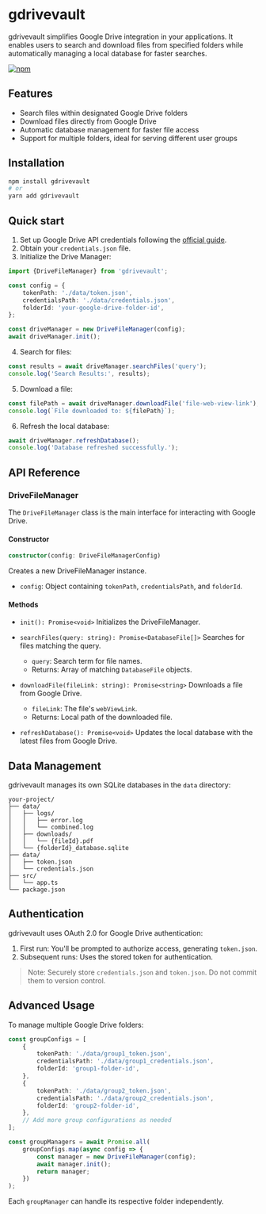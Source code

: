 # gdrivevault

gdrivevault simplifies Google Drive integration in your applications. It enables users to search and download files from specified folders while automatically managing a local database for faster searches.

[![npm](https://img.shields.io/npm/v/gdrivevault)](https://www.npmjs.com/package/gdrivevault)

## Features

-   Search files within designated Google Drive folders
-   Download files directly from Google Drive
-   Automatic database management for faster file access
-   Support for multiple folders, ideal for serving different user groups

## Installation

```bash
npm install gdrivevault
# or
yarn add gdrivevault
```

## Quick start

1. Set up Google Drive API credentials following the [official guide](https://developers.google.com/drive/api/v3/quickstart/nodejs).
2. Obtain your `credentials.json` file.
3. Initialize the Drive Manager:

```typescript
import {DriveFileManager} from 'gdrivevault';

const config = {
    tokenPath: './data/token.json',
    credentialsPath: './data/credentials.json',
    folderId: 'your-google-drive-folder-id',
};

const driveManager = new DriveFileManager(config);
await driveManager.init();
```

4. Search for files:

```typescript
const results = await driveManager.searchFiles('query');
console.log('Search Results:', results);
```

5. Download a file:

```typescript
const filePath = await driveManager.downloadFile('file-web-view-link');
console.log(`File downloaded to: ${filePath}`);
```

6. Refresh the local database:

```typescript
await driveManager.refreshDatabase();
console.log('Database refreshed successfully.');
```

## API Reference

### DriveFileManager

The `DriveFileManager` class is the main interface for interacting with Google Drive.

#### Constructor

```typescript
constructor(config: DriveFileManagerConfig)
```

Creates a new DriveFileManager instance.

-   `config`: Object containing `tokenPath`, `credentialsPath`, and `folderId`.

#### Methods

-   `init(): Promise<void>`
    Initializes the DriveFileManager.

-   `searchFiles(query: string): Promise<DatabaseFile[]>`
    Searches for files matching the query.

    -   `query`: Search term for file names.
    -   Returns: Array of matching `DatabaseFile` objects.

-   `downloadFile(fileLink: string): Promise<string>`
    Downloads a file from Google Drive.

    -   `fileLink`: The file's `webViewLink`.
    -   Returns: Local path of the downloaded file.

-   `refreshDatabase(): Promise<void>`
    Updates the local database with the latest files from Google Drive.

## Data Management

gdrivevault manages its own SQLite databases in the `data` directory:

```
your-project/
├── data/
│   ├── logs/
│   │   ├── error.log
│   │   └── combined.log
│   ├── downloads/
│   │   └── {fileId}.pdf
│   └── {folderId}_database.sqlite
├── data/
│   ├── token.json
│   └── credentials.json
├── src/
│   └── app.ts
└── package.json
```

## Authentication

gdrivevault uses OAuth 2.0 for Google Drive authentication:

1. First run: You'll be prompted to authorize access, generating `token.json`.
2. Subsequent runs: Uses the stored token for authentication.

> Note: Securely store `credentials.json` and `token.json`. Do not commit them to version control.

## Advanced Usage

To manage multiple Google Drive folders:

```typescript
const groupConfigs = [
    {
        tokenPath: './data/group1_token.json',
        credentialsPath: './data/group1_credentials.json',
        folderId: 'group1-folder-id',
    },
    {
        tokenPath: './data/group2_token.json',
        credentialsPath: './data/group2_credentials.json',
        folderId: 'group2-folder-id',
    },
    // Add more group configurations as needed
];

const groupManagers = await Promise.all(
    groupConfigs.map(async config => {
        const manager = new DriveFileManager(config);
        await manager.init();
        return manager;
    })
);
```

Each `groupManager` can handle its respective folder independently.
